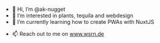 - 👋 Hi, I’m @ak-nugget
- 👀 I’m interested in plants, tequila and webdesign
- 🌱 I’m currently learning how to create PWAs with NuxtJS
<!--- 💞️ I’m looking to collaborate on ... -->
- 📫 Reach out to me on www.wsrn.de

<!---
ak-nugget/ak-nugget is a ✨ special ✨ repository because its `README.md` (this file) appears on your GitHub profile.
You can click the Preview link to take a look at your changes.
--->
